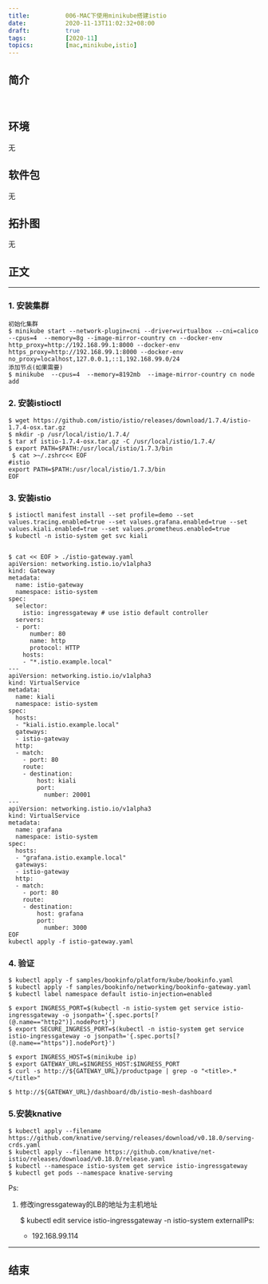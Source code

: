 ```yaml
---
title:          006-MAC下使用minikube搭建istio
date:           2020-11-13T11:02:32+08:00
draft:          true
tags:           [2020-11]
topics:         [mac,minikube,istio]
---
```

## 简介
 
&nbsp;&nbsp;&nbsp;&nbsp;
 
<!--more-->
## 环境
 
无
 
## 软件包
 
无
 
## 拓扑图
 
无
 
## 正文
---

### 1. 安装集群

    初始化集群  
    $ minikube start --network-plugin=cni --driver=virtualbox --cni=calico --cpus=4  --memory=8g --image-mirror-country cn --docker-env http_proxy=http://192.168.99.1:8000 --docker-env https_proxy=http://192.168.99.1:8000 --docker-env no_proxy=localhost,127.0.0.1,::1,192.168.99.0/24
    添加节点(如果需要)
    $ minikube  --cpus=4  --memory=8192mb  --image-mirror-country cn node add

### 2. 安装istioctl

    $ wget https://github.com/istio/istio/releases/download/1.7.4/istio-1.7.4-osx.tar.gz
    $ mkdir -p /usr/local/istio/1.7.4/
    $ tar xf istio-1.7.4-osx.tar.gz -C /usr/local/istio/1.7.4/
    $ export PATH=$PATH:/usr/local/istio/1.7.3/bin
     $ cat >~/.zshrc<< EOF
    #istio
    export PATH=$PATH:/usr/local/istio/1.7.3/bin
    EOF

### 3. 安装istio
    $ istioctl manifest install --set profile=demo --set values.tracing.enabled=true --set values.grafana.enabled=true --set values.kiali.enabled=true --set values.prometheus.enabled=true 
    $ kubectl -n istio-system get svc kiali


    $ cat << EOF > ./istio-gateway.yaml
    apiVersion: networking.istio.io/v1alpha3
    kind: Gateway
    metadata:
      name: istio-gateway
      namespace: istio-system
    spec:
      selector:
        istio: ingressgateway # use istio default controller
      servers:
      - port:
          number: 80
          name: http
          protocol: HTTP
        hosts:
        - "*.istio.example.local"
    ---
    apiVersion: networking.istio.io/v1alpha3
    kind: VirtualService
    metadata:
      name: kiali
      namespace: istio-system
    spec:
      hosts:
      - "kiali.istio.example.local"
      gateways:
      - istio-gateway
      http:
      - match:
        - port: 80
        route:
        - destination:
            host: kiali
            port:
              number: 20001
    ---
    apiVersion: networking.istio.io/v1alpha3
    kind: VirtualService
    metadata:
      name: grafana
      namespace: istio-system
    spec:
      hosts:
      - "grafana.istio.example.local"
      gateways:
      - istio-gateway
      http:
      - match:
        - port: 80
        route:
        - destination:
            host: grafana
            port:
              number: 3000
    EOF
    kubectl apply -f istio-gateway.yaml

### 4. 验证

    $ kubectl apply -f samples/bookinfo/platform/kube/bookinfo.yaml
    $ kubectl apply -f samples/bookinfo/networking/bookinfo-gateway.yaml
    $ kubectl label namespace default istio-injection=enabled

    $ export INGRESS_PORT=$(kubectl -n istio-system get service istio-ingressgateway -o jsonpath='{.spec.ports[?(@.name=="http2")].nodePort}')
    $ export SECURE_INGRESS_PORT=$(kubectl -n istio-system get service istio-ingressgateway -o jsonpath='{.spec.ports[?(@.name=="https")].nodePort}')

    $ export INGRESS_HOST=$(minikube ip)
    $ export GATEWAY_URL=$INGRESS_HOST:$INGRESS_PORT
    $ curl -s http://${GATEWAY_URL}/productpage | grep -o "<title>.*</title>"

    $ http://${GATEWAY_URL}/dashboard/db/istio-mesh-dashboard 


### 5.安装knative
    $ kubectl apply --filename https://github.com/knative/serving/releases/download/v0.18.0/serving-crds.yaml
    $ kubectl apply --filename https://github.com/knative/net-istio/releases/download/v0.18.0/release.yaml
    $ kubectl --namespace istio-system get service istio-ingressgateway
    $ kubectl get pods --namespace knative-serving


Ps:
1. 修改ingressgateway的LB的地址为主机地址

    $ kubectl edit  service istio-ingressgateway -n istio-system
      externalIPs:
      - 192.168.99.114
    
---
## 结束